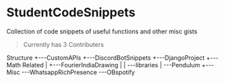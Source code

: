 # StudentCodeSnippets

Collection of code snippets of useful functions and other misc gists

> Currently has 3 Contributers

Structure
+---CustomAPIs
+---DiscordBotSnippets
+---DjangoProject
+---Math Related
|   +---FourierIndiaDrawing
|   |   \---libraries
|   \---Pendulum
+---Misc
\---WhatsappRichPresence
    \---OBspotify



